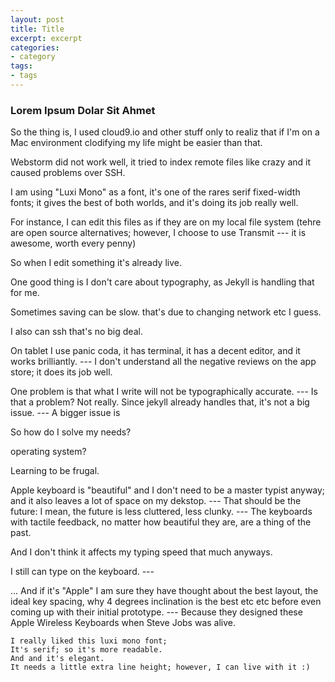 ```yaml
---
layout: post
title: Title
excerpt: excerpt
categories:
- category
tags:
- tags
---
```


### Lorem Ipsum Dolar Sit Ahmet

So the thing is, I used cloud9.io and other stuff only to realiz that if I'm on a Mac environment clodifying my life
might be easier than that.

Webstorm did not work well, it tried to index remote files like crazy and it caused problems over SSH.

I am using "Luxi Mono" as a font, it's one of the rares serif fixed-width fonts; it gives the best of both worlds, and it's doing its job really well.

For instance, I can edit this files as if they are on my local file system (tehre are open source alternatives;
however, I choose to use Transmit --- it is awesome, worth every penny)

So when I edit something it's already live.

One good thing is I don't care about typography, as Jekyll is handling that for me.

Sometimes saving can be slow. that's due to changing network etc I guess.

I also can ssh that's no big deal.

On tablet I use panic coda, it has terminal, it has a decent editor, and it works brilliantly. --- I don't understand
 all the negative reviews on the app store; it does its job well.

One problem is that what I write will not be typographically accurate. --- Is that a problem? Not really. Since jekyll already handles that, it's not a big issue. --- A bigger issue is

So how do I solve my needs?

operating system?

Learning to be frugal.

Apple keyboard is "beautiful" and I don't need to be a master typist anyway; and it also leaves a lot of space on my dekstop. --- That should be the future: I mean, the future is less cluttered, less clunky. --- The keyboards with tactile feedback, no matter how beautiful they are, are a thing of the past.

And I don't think it affects my typing speed that much anyways.

I still can type on the keyboard. ---

... And if it's "Apple" I am sure they have thought about the best layout, the ideal key spacing, why 4 degrees inclination is the best etc etc before even coming up with their initial prototype. --- Because they designed these Apple Wireless Keyboards when Steve Jobs was alive.

```
I really liked this luxi mono font;
It's serif; so it's more readable.
And and it's elegant.
It needs a little extra line height; however, I can live with it :)

```

